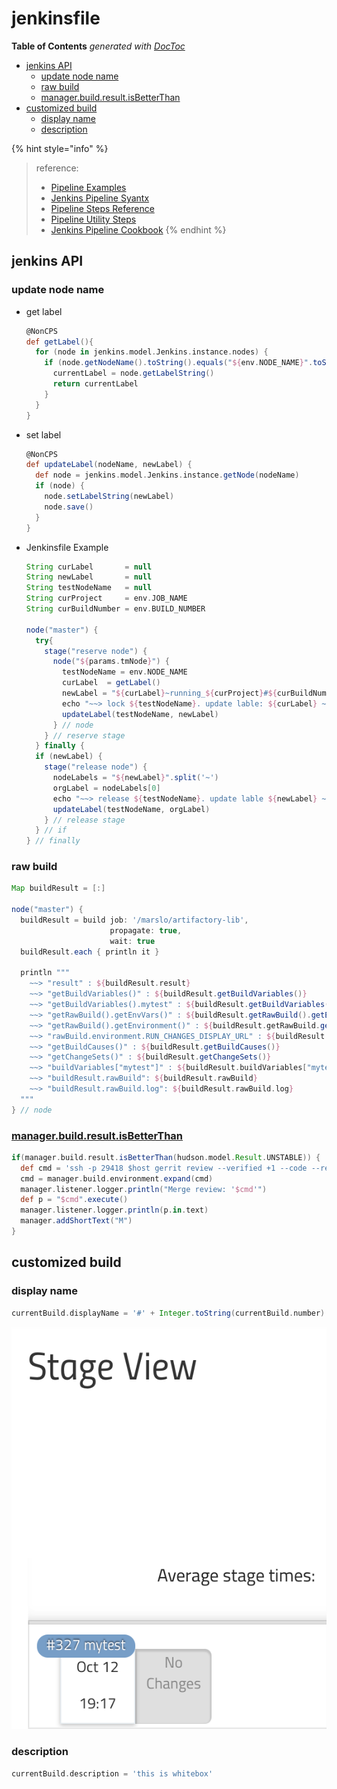 # jenkinsfile

**Table of Contents** _generated with_ [_DocToc_](https://github.com/thlorenz/doctoc)

* [jenkins API](./#jenkins-api)
  * [update node name](./#update-node-name)
  * [raw build](./#raw-build)
  * [manager.build.result.isBetterThan](./#managerbuildresultisbetterthan)
* [customized build](./#customized-build)
  * [display name](./#display-name)
  * [description](./#description)

{% hint style="info" %}
> reference:
>
> * [Pipeline Examples](https://www.jenkins.io/doc/pipeline/examples/)
> * [Jenkins Pipeline Syantx](https://kb.novaordis.com/index.php/Jenkins_Pipeline_Syntax)
> * [Pipeline Steps Reference](https://www.jenkins.io/doc/pipeline/steps/)
> * [Pipeline Utility Steps](https://www.jenkins.io/doc/pipeline/steps/pipeline-utility-steps/#pipeline-utility-steps)
> * [Jenkins Pipeline Cookbook](https://e.printstacktrace.blog/jenkins-pipeline-cookbook/)
{% endhint %}

## jenkins API

### update node name

* get label

  ```groovy
  @NonCPS
  def getLabel(){
    for (node in jenkins.model.Jenkins.instance.nodes) {
      if (node.getNodeName().toString().equals("${env.NODE_NAME}".toString())) {
        currentLabel = node.getLabelString()
        return currentLabel
      }
    }
  }
  ```

* set label

  ```groovy
  @NonCPS
  def updateLabel(nodeName, newLabel) {
    def node = jenkins.model.Jenkins.instance.getNode(nodeName)
    if (node) {
      node.setLabelString(newLabel)
      node.save()
    }
  }
  ```

* Jenkinsfile Example

  ```groovy
  String curLabel       = null
  String newLabel       = null
  String testNodeName   = null
  String curProject     = env.JOB_NAME
  String curBuildNumber = env.BUILD_NUMBER

  node("master") {
    try{
      stage("reserve node") {
        node("${params.tmNode}") {
          testNodeName = env.NODE_NAME
          curLabel  = getLabel()
          newLabel = "${curLabel}~running_${curProject}#${curBuildNumber}"
          echo "~~> lock ${testNodeName}. update lable: ${curLabel} ~> ${newLabel}"
          updateLabel(testNodeName, newLabel)
        } // node
      } // reserve stage
    } finally {
    if (newLabel) {
      stage("release node") {
        nodeLabels = "${newLabel}".split('~')
        orgLabel = nodeLabels[0]
        echo "~~> release ${testNodeName}. update lable ${newLabel} ~> ${orgLabel}"
        updateLabel(testNodeName, orgLabel)
      } // release stage
    } // if
  } // finally
  ```

### raw build

```groovy
Map buildResult = [:]

node("master") {
  buildResult = build job: '/marslo/artifactory-lib',
                      propagate: true,
                      wait: true
  buildResult.each { println it }

  println """
    ~~> "result" : ${buildResult.result}
    ~~> "getBuildVariables()" : ${buildResult.getBuildVariables()}
    ~~> "getBuildVariables().mytest" : ${buildResult.getBuildVariables().mytest}
    ~~> "getRawBuild().getEnvVars()" : ${buildResult.getRawBuild().getEnvVars()}
    ~~> "getRawBuild().getEnvironment()" : ${buildResult.getRawBuild.getEnvironment()}
    ~~> "rawBuild.environment.RUN_CHANGES_DISPLAY_URL" : ${buildResult.rawBuild.environment.RUN_CHANGES_DISPLAY_URL}
    ~~> "getBuildCauses()" : ${buildResult.getBuildCauses()}
    ~~> "getChangeSets()" : ${buildResult.getChangeSets()}
    ~~> "buildVariables["mytest"]" : ${buildResult.buildVariables["mytest"]}
    ~~> "buildResult.rawBuild": ${buildResult.rawBuild}
    ~~> "buildResult.rawBuild.log": ${buildResult.rawBuild.log}
  """
} // node
```

### [manager.build.result.isBetterThan](https://stackoverflow.com/a/26410694/2940319)

```groovy
if(manager.build.result.isBetterThan(hudson.model.Result.UNSTABLE)) {
  def cmd = 'ssh -p 29418 $host gerrit review --verified +1 --code --review +2 --submit $GERRIT_CHANGE_NUMBER,$GERRIT_PATCHSET_NUMBER'
  cmd = manager.build.environment.expand(cmd)
  manager.listener.logger.println("Merge review: '$cmd'")
  def p = "$cmd".execute()
  manager.listener.logger.println(p.in.text)
  manager.addShortText("M")
}
```

## customized build

### display name

```groovy
currentBuild.displayName = '#' + Integer.toString(currentBuild.number) + ' mytest'
```

![customized display name](../../.gitbook/assets/showDisplayName.png)

### description

```groovy
currentBuild.description = 'this is whitebox'
```

